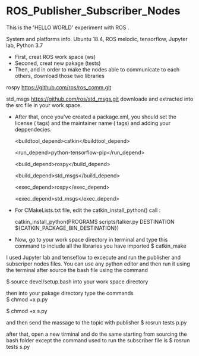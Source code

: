 # ROS_Publisher_Subscriber_Nodes
This is the 'HELLO WORLD' experiment with ROS .

System and platforms info.
Ubuntu 18.4, ROS melodic, tensorflow, Jupyter lab, Python 3.7



- First, creat ROS work space (ws)
- Seconed, creat new pakage (tests)
- Then, and in order to make the nodes able to communicate to each others, download those two libraries

rospy 
 https://github.com/ros/ros_comm.git
 
std_msgs
 https://github.com/ros/std_msgs.git 
downloade and extracted into the src file in your work space.

- After that, once you've created a package.xml, you should set the license (<license> tags) 
 and the maintainer name (<maintainer> tags) and adding your deppendecies. 
 
  <buildtool_depend>catkin</buildtool_depend>
  
   
  <run_depend>python-tensorflow-pip</run_depend>
  
  
  <build_depend>rospy</build_depend>
  
  <build_depend>std_msgs</build_depend>
  
  
  <exec_depend>rospy</exec_depend>
  
  <exec_depend>std_msgs</exec_depend>
  
  
- For CMakeLists.txt file, edit the catkin_install_python() call : 

   catkin_install_python(PROGRAMS scripts/talker.py DESTINATION ${CATKIN_PACKAGE_BIN_DESTINATION})
   


 
- Now, go to your work space directory in terminal and type this command to include all the libraries you have imported
   $ catkin_make



I used Jupyter lab and tenseflow to excecute and run the publisher and subscriper nodes files.
You can use any python editor and then run it using the terminal after source the bash file using the command

$ source devel/setup.bash 
into your work space directory

then into your pakage directory type the commands  
$ chmod +x p.py

$ chmod +x s.py

and then send the massage to the topic with publisher
$ rosrun tests p.py

after that, open a new tirminal and do the same starting from sourcing the bash folder
except the command used to run the subscriber file is
$ rosrun tests s.py
